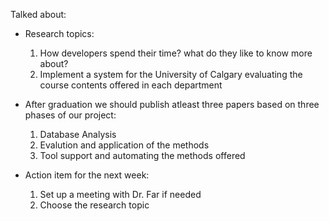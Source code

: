Talked about:

- Research topics:
    1. How developers spend their time? what do they like to know more about?
    2. Implement a system for the University of Calgary evaluating the course contents offered in each department

- After graduation we should publish atleast three papers based on three phases of our project:
    1. Database Analysis
    2. Evalution and application of the methods
    3. Tool support and automating the methods offered

- Action item for the next week:
    1. Set up a meeting with Dr. Far if needed
    2. Choose the research topic 

 